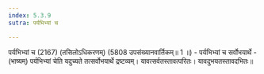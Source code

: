 ```yaml
---
index: 5.3.9
sutra: पर्यभिभ्यां च

---
```

पर्यभिभ्यां च (2167) (तसिलोऽधिकरणम्) (5808 उपसंख्यानवार्तिकम्॥ 1 ॥) - पर्यभिभ्यां च सर्वोभयार्थे - (भाष्यम्) पर्यभिभ्यां चेति यदुच्यते तत्सर्वोभयार्थे द्रष्टव्यम्। यावत्सर्वतस्तावत्परितः। यावदुभयतस्तावदभितः॥
